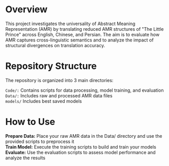 # Overview
This project investigates the universality of Abstract Meaning Representation (AMR) by translating reduced AMR structures of "The Little Prince" across English, Chinese, and Persian.
The aim is to evaluate how AMR captures cross-linguistic semantics and to analyze the impact of structural divergences on translation accuracy.

# Repository Structure
The repository is organized into 3 main directories:  

`Code/:` Contains scripts for data processing, model training, and evaluation  
`Data/:` Includes raw and processed AMR data files  
`models/` Includes best saved models  

# How to Use
**Prepare Data:** Place your raw AMR data in the Data/ directory and use the provided scripts to preprocess it  
**Train Model:** Execute the training scripts to build and train your models  
**Evaluate:** Use the evaluation scripts to assess model performance and analyze the results  
